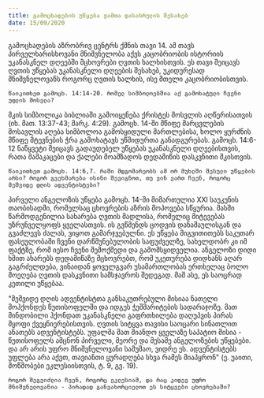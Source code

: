 ```yaml
---
title: გამოცხადების უწყება ჟამთა დასასრულის შესახებ
date: 15/09/2020
---
```


გამოცხადების აზრობრივ ცენტრს ქმნის თავი 14. ამ თავს პირველხარისხოვანი მნიშვნელობა აქვს კაცობრიობის ისტორიის უკანასკნელ დღეებში მცხოვრები ღვთის ხალხისთვის. ეს თავი შეიცავს ღვთის უწყებას უკანასკნელი დღეების შესახებ, უკიდურესად მნიშვნელოვანს როგორც ღვთის ხალხის, ისე მთელი კაცობრიობისთვის.

`წაიკითხეთ გამოცხ. 14:14-20. რომელ სიმბოლოებშია აქ გამოხატული ჩვენი უფლის მოსვლა?`

მკის სიმბოლიკა ბიბლიაში გამოიყენება ქრისტეს მოსვლის აღწერისათვის (იხ. მათ. 13:37-43; მარკ. 4:29). გამოცხ. 14-ში მწიფე მარცვლების მოსავლის აღება სიმბოლოა გამოსყიდული მართლებისა, ხოლო ყურძნის მწიფე მტევნების ჭრა გამოხატავს უწმიდურთა განადგურებას. გამოცხ. 14:6-12 ნაწყვეტი შეიცავს გადაუდებელ უწყებას უკანასკნელი დღეებისთვის, რათა მამაკაცები და ქალები მოამზადოს დედამიწის დასკვნითი მკისთვის.

`წაიკითხეთ გამოცხ. 14:6,7. რაში მდგომარეობს ამ ორ მუხლში შესული უწყების არსი? როგორ გვეხმარება ისინი შევიგნოთ, თუ ვინ ვართ ჩვენ, როგორც მეშვიდე დღის ადვენტისტები?`

პირველი ანგელოზის უწყება გამოცხ. 14-ში მიმართულია XXI საუკუნის თაობისადმი, რომელსაც ცხოვრების აზრის მოპოვება სწყურია. მასში წარმოდგენილია სახარება ღვთის მადლისა, რომელიც მიტევებას უზრუნველყოფს ყველასთვის. ის გვწმენდს ცოდვის დანაშაულისგან და გვაძლევს ძალას, ვიყოთ გამარჯვებულნი. ეს უწყება მიგვითითებს საკუთარ ფასეულობაში ჩვენი დარწმუნებულობის საფუძველზე, სახელდობრ კი იმ ფაქტზე, რომ იესო ჩვენი შემოქმედი და გამომსყიდველია. ანგელოზი დიდი ხმით ახარებს დედამიწაზე მცხოვრებთ, რომ უკეთურება დიდხანს აღარ გაგრძელდება, ვინაიდან ყოველგვარ უსამართლობას ერთხელაც ბოლო მოეღება ღვთის დასკვნითი სამსჯავროს შედეგად. მაშ ასე, ეს საოცრად კეთილი უწყებაა.

"მეშვიდე დღის ადვენტისტთა განსაკუთრებული მისიაა ნათელი მოჰქონდეს წუთისოფელში და იდგეს ჭეშმარიტების სადარაჯოზე. მათ მინდობილი ჰქონდათ უკანასკნელი გაფრთხილება დაღუპვის პირას მყოფი ქვეყნიერებისთვის. ღვთის სიტყვა თავისი საოცარი სინათლით ანათებს ადვენტისტებს. უფალმა მათ მიანდო ყველაზე საპატიო მისია - წუთისოფელს ამცნონ პირველი, მეორე და მესამე ანგელოზების უწყებები. და არ არის უფრო მნიშვნელოვანი სამუშაო, ვიდრე ეს. ადვენტისტებს უფლება არა აქვთ, თავიანთი ყურადღება სხვა რამეს მიაპყრონ" (ე. უაითი, მოწმობები ეკლესიისთვის, ტ. 9, გვ. 19). 

`როგორ შეგვიძლია ჩვენ, როგორც ეკლესიამ, და რაც კიდევ უფრო მნიშვნელოვანია - პირადად განვახორციელოთ ეს სიტყვები ცხოვრებაში?`